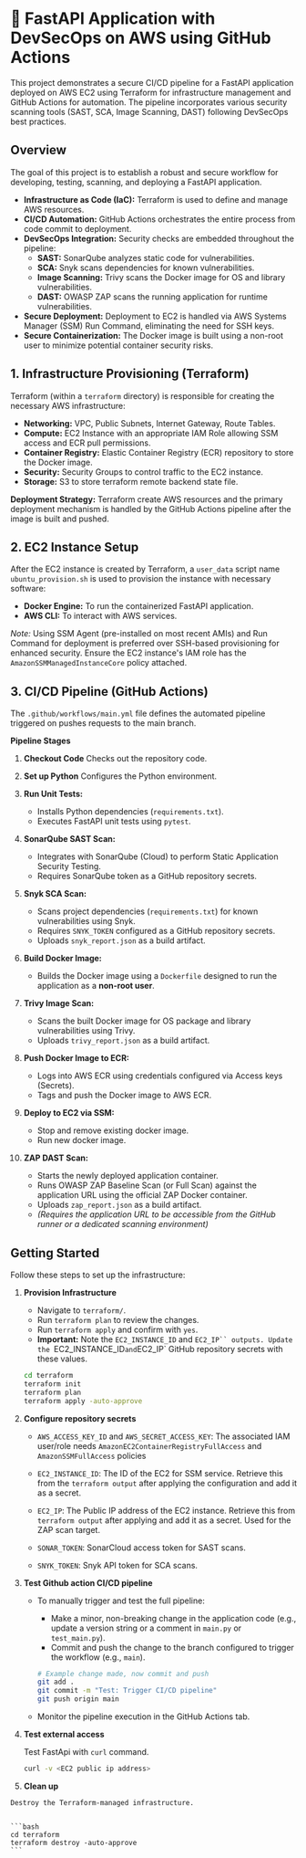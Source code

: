 # 🚀 FastAPI Application with DevSecOps on AWS using GitHub Actions

This project demonstrates a secure CI/CD pipeline for a FastAPI application deployed on AWS EC2 using Terraform for infrastructure management and GitHub Actions for automation. The pipeline incorporates various security scanning tools (SAST, SCA, Image Scanning, DAST) following DevSecOps best practices.

## Overview

The goal of this project is to establish a robust and secure workflow for developing, testing, scanning, and deploying a FastAPI application.

* **Infrastructure as Code (IaC):** Terraform is used to define and manage AWS resources.
* **CI/CD Automation:** GitHub Actions orchestrates the entire process from code commit to deployment.
* **DevSecOps Integration:** Security checks are embedded throughout the pipeline:
    * **SAST:** SonarQube analyzes static code for vulnerabilities.
    * **SCA:** Snyk scans dependencies for known vulnerabilities.
    * **Image Scanning:** Trivy scans the Docker image for OS and library vulnerabilities.
    * **DAST:** OWASP ZAP scans the running application for runtime vulnerabilities.
* **Secure Deployment:** Deployment to EC2 is handled via AWS Systems Manager (SSM) Run Command, eliminating the need for SSH keys.
* **Secure Containerization:** The Docker image is built using a non-root user to minimize potential container security risks.

## 1. Infrastructure Provisioning (Terraform)

Terraform (within a `terraform` directory) is responsible for creating the necessary AWS infrastructure:

* **Networking:** VPC, Public Subnets, Internet Gateway, Route Tables.
* **Compute:** EC2 Instance with an appropriate IAM Role allowing SSM access and ECR pull permissions.
* **Container Registry:** Elastic Container Registry (ECR) repository to store the Docker image.
* **Security:** Security Groups to control traffic to the EC2 instance.
* **Storage:** S3 to store terraform remote backend state file.

**Deployment Strategy:**
Terraform create AWS resources and the primary deployment mechanism is handled by the GitHub Actions pipeline after the image is built and pushed.

## 2. EC2 Instance Setup

After the EC2 instance is created by Terraform, a `user_data` script name `ubuntu_provision.sh` is used to provision the instance with necessary software:

* **Docker Engine:** To run the containerized FastAPI application.
* **AWS CLI:** To interact with AWS services.

*Note:* Using SSM Agent (pre-installed on most recent AMIs) and Run Command for deployment is preferred over SSH-based provisioning for enhanced security. Ensure the EC2 instance's IAM role has the `AmazonSSMManagedInstanceCore` policy attached.

## 3. CI/CD Pipeline (GitHub Actions)

The `.github/workflows/main.yml` file defines the automated pipeline triggered on pushes requests to the main branch.

**Pipeline Stages**

1.  **Checkout Code** Checks out the repository code.

2.  **Set up Python** Configures the Python environment.

3.  **Run Unit Tests:**
    * Installs Python dependencies (`requirements.txt`).
    * Executes FastAPI unit tests using `pytest`.

4.  **SonarQube SAST Scan:**
    * Integrates with SonarQube (Cloud) to perform Static Application Security Testing.
    * Requires SonarQube token as a GitHub repository secrets.

5.  **Snyk SCA Scan:**
    * Scans project dependencies (`requirements.txt`) for known vulnerabilities using Snyk.
    * Requires `SNYK_TOKEN` configured as a GitHub repository secrets.
    * Uploads `snyk_report.json` as a build artifact.

6.  **Build Docker Image:**
    * Builds the Docker image using a `Dockerfile` designed to run the application as a **non-root user**.
    
7.  **Trivy Image Scan:**
    * Scans the built Docker image for OS package and library vulnerabilities using Trivy.
    * Uploads `trivy_report.json` as a build artifact.

8.  **Push Docker Image to ECR:**
    * Logs into AWS ECR using credentials configured via Access keys (Secrets).
    * Tags and push the Docker image to AWS ECR.

9.  **Deploy to EC2 via SSM:**
    * Stop and remove existing docker image.
    * Run new docker image.

10. **ZAP DAST Scan:**
    * Starts the newly deployed application container.
    * Runs OWASP ZAP Baseline Scan (or Full Scan) against the application URL using the official ZAP Docker container.
    * Uploads `zap_report.json` as a build artifact.
    * *(Requires the application URL to be accessible from the GitHub runner or a dedicated scanning environment)*

## Getting Started

Follow these steps to set up the infrastructure:

1.  **Provision Infrastructure**
    * Navigate to `terraform/`.
    * Run `terraform plan` to review the changes.
    * Run `terraform apply` and confirm with `yes`.
    * **Important:** Note the `EC2_INSTANCE_ID` and `EC2_IP`` outputs. Update the `EC2_INSTANCE_ID` and `EC2_IP` GitHub repository secrets with these values.
    
    ```bash
    cd terraform
    terraform init
    terraform plan
    terraform apply -auto-approve
    ```

2.  **Configure repository secrets**

    * `AWS_ACCESS_KEY_ID` and `AWS_SECRET_ACCESS_KEY`: The associated IAM user/role needs `AmazonEC2ContainerRegistryFullAccess` and `AmazonSSMFullAccess` policies

    * `EC2_INSTANCE_ID`: The ID of the EC2 for SSM service. Retrieve this from the `terraform output` after applying the configuration and add it as a secret.

    * `EC2_IP`: The Public IP address of the EC2 instance. Retrieve this from `terraform output` after applying and add it as a secret. Used for the ZAP scan target.

    * `SONAR_TOKEN`: SonarCloud access token for SAST scans.

    * `SNYK_TOKEN`: Snyk API token for SCA scans.

3.  **Test Github action CI/CD pipeline**

    * To manually trigger and test the full pipeline:
        * Make a minor, non-breaking change in the application code (e.g., update a version string or a comment in `main.py` or `test_main.py`).
        * Commit and push the change to the branch configured to trigger the workflow (e.g., `main`).

        ```bash
        # Example change made, now commit and push
        git add .
        git commit -m "Test: Trigger CI/CD pipeline"
        git push origin main
        ```
    * Monitor the pipeline execution in the GitHub Actions tab.

6.  **Test external access**

    Test FastApi with `curl` command.

    ```bash
    curl -v <EC2 public ip address>
    ```
10.  **Clean up**

    Destroy the Terraform-managed infrastructure.


    ```bash
    cd terraform
    terraform destroy -auto-approve
    ```